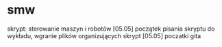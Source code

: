 # smw
skrypt: sterowanie maszyn i robotów 
[05.05] początek pisania skryptu do wykładu, wgranie plików organizujących skrypt
[05.05] poczatki gita
